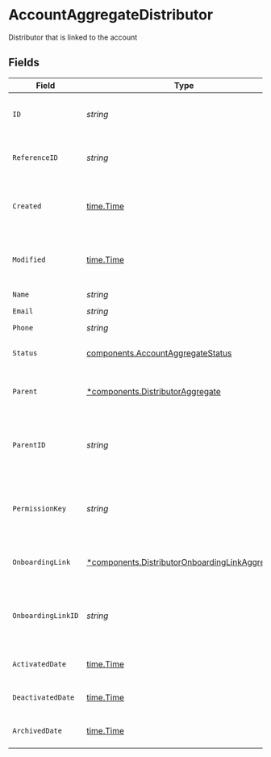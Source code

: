 # AccountAggregateDistributor

Distributor that is linked to the account


## Fields

| Field                                                                                                           | Type                                                                                                            | Required                                                                                                        | Description                                                                                                     | Example                                                                                                         |
| --------------------------------------------------------------------------------------------------------------- | --------------------------------------------------------------------------------------------------------------- | --------------------------------------------------------------------------------------------------------------- | --------------------------------------------------------------------------------------------------------------- | --------------------------------------------------------------------------------------------------------------- |
| `ID`                                                                                                            | *string*                                                                                                        | :heavy_check_mark:                                                                                              | Unique identifier of the distributor                                                                            | dist_76bd5217ed8d45ddb65157dbb7508ef8                                                                           |
| `ReferenceID`                                                                                                   | *string*                                                                                                        | :heavy_check_mark:                                                                                              | User-defined reference ID.                                                                                      |                                                                                                                 |
| `Created`                                                                                                       | [time.Time](https://pkg.go.dev/time#Time)                                                                       | :heavy_check_mark:                                                                                              | Datetime when the distributor was created.                                                                      | 2024-11-18 15:05:48.641 +0000 UTC                                                                               |
| `Modified`                                                                                                      | [time.Time](https://pkg.go.dev/time#Time)                                                                       | :heavy_check_mark:                                                                                              | Datetime when the distributor was last modified.                                                                | 2024-11-18 15:05:48.641 +0000 UTC                                                                               |
| `Name`                                                                                                          | *string*                                                                                                        | :heavy_check_mark:                                                                                              | N/A                                                                                                             |                                                                                                                 |
| `Email`                                                                                                         | *string*                                                                                                        | :heavy_check_mark:                                                                                              | N/A                                                                                                             |                                                                                                                 |
| `Phone`                                                                                                         | *string*                                                                                                        | :heavy_check_mark:                                                                                              | N/A                                                                                                             |                                                                                                                 |
| `Status`                                                                                                        | [components.AccountAggregateStatus](../../models/components/accountaggregatestatus.md)                          | :heavy_check_mark:                                                                                              | Activation status of the distributor.                                                                           |                                                                                                                 |
| `Parent`                                                                                                        | [*components.DistributorAggregate](../../models/components/distributoraggregate.md)                             | :heavy_minus_sign:                                                                                              | Parent distributor of this distributor.                                                                         |                                                                                                                 |
| `ParentID`                                                                                                      | *string*                                                                                                        | :heavy_check_mark:                                                                                              | Unique identifier of the parent distributor of the distributor.                                                 |                                                                                                                 |
| `PermissionKey`                                                                                                 | *string*                                                                                                        | :heavy_check_mark:                                                                                              | The computed permission key based off of the parent.                                                            |                                                                                                                 |
| `OnboardingLink`                                                                                                | [*components.DistributorOnboardingLinkAggregate](../../models/components/distributoronboardinglinkaggregate.md) | :heavy_minus_sign:                                                                                              | Parent distributor of this distributor.                                                                         |                                                                                                                 |
| `OnboardingLinkID`                                                                                              | *string*                                                                                                        | :heavy_check_mark:                                                                                              | Unique identifier of the parent distributor of the distributor.                                                 |                                                                                                                 |
| `ActivatedDate`                                                                                                 | [time.Time](https://pkg.go.dev/time#Time)                                                                       | :heavy_check_mark:                                                                                              | Activation date of the Distributor.                                                                             |                                                                                                                 |
| `DeactivatedDate`                                                                                               | [time.Time](https://pkg.go.dev/time#Time)                                                                       | :heavy_check_mark:                                                                                              | Deactivation date of the Distributor.                                                                           |                                                                                                                 |
| `ArchivedDate`                                                                                                  | [time.Time](https://pkg.go.dev/time#Time)                                                                       | :heavy_check_mark:                                                                                              | Archived date of the Distributor.                                                                               |                                                                                                                 |